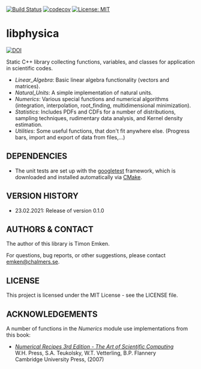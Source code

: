 [![Build Status](https://github.com/temken/libphysica/workflows/Build%20Status/badge.svg)](https://github.com/temken/libphysica/actions)
[![codecov](https://codecov.io/gh/temken/libphysica/branch/master/graph/badge.svg)](https://codecov.io/gh/temken/libphysica)
[![License: MIT](https://img.shields.io/badge/License-MIT-blue.svg)](https://opensource.org/licenses/MIT)

# libphysica
[![DOI](https://zenodo.org/badge/261012574.svg)](https://zenodo.org/badge/latestdoi/261012574)

Static C++ library collecting functions, variables, and classes for application in scientific codes.

- *Linear_Algebra*: Basic linear algebra functionality (vectors and matrices).
- *Natural_Units*: A simple implementation of natural units.
- *Numerics*: Various special functions and numerical algorithms (integration, interpolation, root_finding, multidimensional minimization).
- *Statistics*: Includes PDFs and CDFs for a number of distributions, sampling techniques, rudimentary data analysis, and Kernel density estimation.
- *Utilities*: Some useful functions, that don't fit anywhere else. (Progress bars, import and export of data from files,...)

## DEPENDENCIES

- The unit tests are set up with the [googletest](https://github.com/google/googletest) framework, which is downloaded and installed automatically via [CMake](https://cmake.org/).

## VERSION HISTORY

- 23.02.2021: Release of version 0.1.0

## AUTHORS & CONTACT

The author of this library is Timon Emken.

For questions, bug reports, or other suggestions, please contact [emken@chalmers.se](mailto:emken@chalmers.se).

## LICENSE

This project is licensed under the MIT License - see the LICENSE file.

## ACKNOWLEDGEMENTS

A number of functions in the *Numerics* module use implementations from this book:

- [*Numerical Recipes 3rd Edition -  The Art of Scientific Computing*](https://en.wikipedia.org/wiki/Numerical_Recipes)  
W.H. Press, S.A. Teukolsky, W.T. Vetterling, B.P. Flannery   
Cambridge University Press, (2007)

